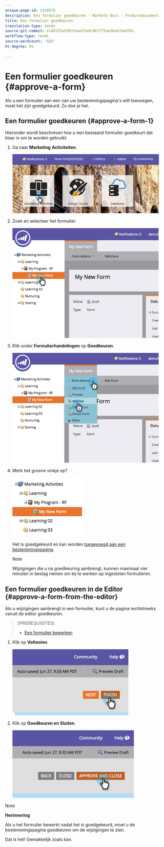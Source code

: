 ```yaml
---
unique-page-id: 2359578
description: Een formulier goedkeuren - Marketo Docs - Productdocumentatie
title: Een formulier goedkeuren
translation-type: tm+mt
source-git-commit: e149133a5383faaef5e9c9b7775ae36e633ed7b1
workflow-type: tm+mt
source-wordcount: '152'
ht-degree: 0%

---
```



# Een formulier goedkeuren {#approve-a-form}

Als u een formulier aan een van uw bestemmingspagina&#39;s wilt toevoegen, moet het zijn goedgekeurd. Zo doe je het.

## Een formulier goedkeuren {#approve-a-form-1}

Hieronder wordt beschreven hoe u een bestaand formulier goedkeurt dat klaar is om te worden gebruikt.

1. Ga naar **Marketing** **Activiteiten**.

   ![](assets/login-marketing-activities-7.png)

1. Zoek en selecteer het formulier.

   ![](assets/image2014-9-15-17-3a49-3a40.png)

1. Klik onder **Formulierhandelingen** op **Goedkeuren**.

   ![](assets/image2014-9-15-17-3a49-3a47.png)

1. Merk het groene vinkje op?

   ![](assets/image2014-9-15-17-3a50-3a2.png)

   Het is goedgekeurd en kan worden [toegevoegd aan een bestemmingspagina](../../../../product-docs/demand-generation/landing-pages/understanding-landing-pages/approve-unapprove-or-delete-a-landing-page.md).

   >[!NOTE]
   >
   >Wijzigingen die u na goedkeuring aanbrengt, kunnen maximaal vier minuten in beslag nemen om bij te werken op ingesloten formulieren.

## Een formulier goedkeuren in de Editor {#approve-a-form-from-the-editor}

Als u wijzigingen aanbrengt in een formulier, kunt u de pagina rechtstreeks vanuit de editor goedkeuren.

>[!PREREQUISITES]
>
>* [Een formulier bewerken](../../../../product-docs/demand-generation/forms/form-actions/edit-a-form.md)

>



1. Klik op **Voltooien**.

   ![](assets/image2014-9-15-17-3a51-3a43.png)

1. Klik op **Goedkeuren en Sluiten**.

   ![](assets/image2014-9-15-17-3a52-3a1.png)

>[!NOTE]
>
>**Herinnering**
>
>Als u het formulier bewerkt nadat het is goedgekeurd, moet u de bestemmingspagina [](../../../../product-docs/demand-generation/landing-pages/understanding-landing-pages/approve-unapprove-or-delete-a-landing-page.md) goedkeuren om de wijzigingen te zien.

Dat is het! Gemakkelijk zoals kan.